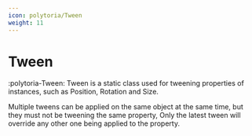 ```yaml
---
icon: polytoria/Tween
weight: 11
---
```


# Tween

:polytoria-Tween: Tween is a static class used for tweening properties of instances, such as Position, Rotation and Size.

Multiple tweens can be applied on the same object at the same time, but they must not be tweening the same property, Only the latest tween will override any other one being applied to the property.
